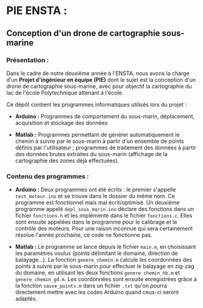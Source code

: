 # PIE ENSTA : 
## Conception d'un drone de cartographie sous-marine


### Présentation :
Dans le cadre de notre deuxième année à l'ENSTA, nous avons la charge d'un **Projet d'ingénieur en équipe (PIE)** dont le sujet est la conception d'un drone de cartographie sous-marine, avec pour objectif la cartographie du lac de l'école Polytechnique attenant à l'école. 

Ce dépôt contient les programmes informatiques utilisés lors du projet :

- **Arduino :** Programmes de comportement du sous-marin, déplacement, acquisition et stockage des données

- **Matlab :** Programmes permettant de générer automatiquement le chemin à suivre par le sous-marin à partir d'un ensemble de points définis par l'utilisateur ; programmes de traitement des données à partir des données brutes extraites du sous-marin (affichage de la cartographie des zones déjà effectuées).


### Contenu des programmes :
- **Arduino :** Deux programmes ont été écrits : le premier s'appelle `test_moteur.ino` et se trouve dans le dossier du même nom. Ce programme est fonctionnel mais mal écrit/optimisé. Un deuxième programme appelé `depl_sous_marin.ino` déclare des fonctions dans un fichier `fonctions.h` et les implémente dans le fichier `fonctions.c`. Elles sont ensuite appelées dans le programme pour le calibrage et le contrôle des moteurs. Pour une raison inconnue qui sera certainement résolue l'année prochaine, ce code ne fonctionne pas. 

- **Matlab :** Le programme se lance depuis le fichier `main.m`, en choisissant les paramètres voulus (points délimitant le domaine, direction de balayage...). La fonction `genere_chemin.m` calcule les coordonnées des points à suivre par le sous-marin pour effectuer le balayage en zig-zag du domaine, en utilisant les deux fonctions `genere_chemin_hb.m` et `genere_chemin_gd.m`. Les coordonnées sont ensuite enregistrées grâce à la fonction `sauve_points.m` dans un fichier `.txt` qu'on pourra directement mettre avec les codes Arduino quand ceux-ci seront adaptés. 